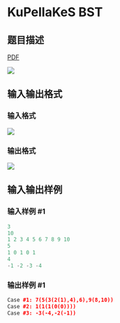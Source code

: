 # KuPellaKeS BST

## 题目描述

[problemUrl]: https://uva.onlinejudge.org/index.php?option=com_onlinejudge&Itemid=8&category=23&page=show_problem&problem=2088

[PDF](https://uva.onlinejudge.org/external/111/p11147.pdf)

![](https://cdn.luogu.com.cn/upload/vjudge_pic/UVA11147/9e4009db44d216eff9e25862cd4dfd0973cae9bc.png)

## 输入输出格式

### 输入格式

![](https://cdn.luogu.com.cn/upload/vjudge_pic/UVA11147/678b4d713092d775419b8756bf36892083a7fc1c.png)

### 输出格式

![](https://cdn.luogu.com.cn/upload/vjudge_pic/UVA11147/a193148ab7d31ff536f48d421260b1358d4c3ce3.png)

## 输入输出样例

### 输入样例 #1

```cpp
3
10
1 2 3 4 5 6 7 8 9 10
5
1 0 1 0 1
4
-1 -2 -3 -4
```


### 输出样例 #1

```cpp
Case #1: 7(5(3(2(1),4),6),9(8,10))
Case #2: 1(1(1(0(0))))
Case #3: -3(-4,-2(-1))
```


